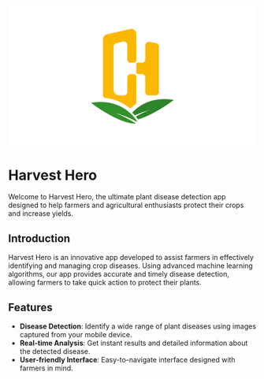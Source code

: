 ![Harvest Hero Logo](https://github.com/YanuarN/HarvestHero/blob/main/logo.png?raw=true)
# Harvest Hero
Welcome to Harvest Hero, the ultimate plant disease detection app designed to help farmers and agricultural enthusiasts protect their crops and increase yields.

## Introduction
Harvest Hero is an innovative app developed to assist farmers in effectively identifying and managing crop diseases. Using advanced machine learning algorithms, our app provides accurate and timely disease detection, allowing farmers to take quick action to protect their plants.

## Features
- **Disease Detection**: Identify a wide range of plant diseases using images captured from your mobile device.
- **Real-time Analysis**: Get instant results and detailed information about the detected disease.
- **User-friendly Interface**: Easy-to-navigate interface designed with farmers in mind.
